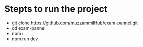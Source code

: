 # Stepts to run the project

- git clone https://github.com/muzzammilHub/exam-pannel.git
- cd exam-pannel
- npm i
- npm run dev
